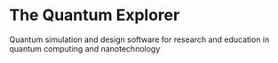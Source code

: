 The Quantum Explorer
===================

Quantum simulation and design software for research and education in quantum computing and nanotechnology
